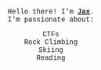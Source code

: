 <div style="text-align: center; padding: 20px;">
  <div style="font-family: 'Courier New', Courier, monospace; padding: 10px;">
    Hello there! I'm <strong><a href="https://jax.dev" target="_blank" rel="noopener noreferrer">Jax</a></strong>.
    <br>
    I'm passionate about:
    <ul style="list-style-type: none; padding: 0;">
      <li>CTFs</li>
      <li>Rock Climbing</li>
      <li>Skiing</li>
      <li>Reading</li>
    </ul>
  </div>
</div>
